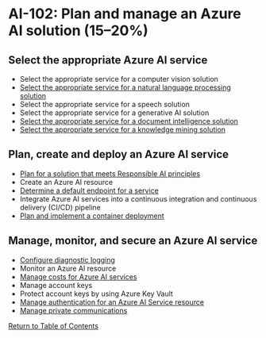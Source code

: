 # AI-102: Plan and manage an Azure AI solution (15–20%)

## Select the appropriate Azure AI service
* Select the appropriate service for a computer vision solution
* [Select the appropriate service for a natural language processing solution](https://learn.microsoft.com/en-us/azure/architecture/data-guide/technology-choices/natural-language-processing)
* Select the appropriate service for a speech solution
* Select the appropriate service for a generative AI solution
* [Select the appropriate service for a document intelligence solution](https://learn.microsoft.com/en-us/training/modules/analyze-receipts-form-recognizer/)
* [Select the appropriate service for a knowledge mining solution](https://learn.microsoft.com/en-us/training/modules/intro-to-azure-search/)

## Plan, create and deploy an Azure AI service
* [Plan for a solution that meets Responsible AI principles](https://learn.microsoft.com/en-us/azure/cloud-adoption-framework/innovate/best-practices/trusted-ai)
* Create an Azure AI resource
* [Determine a default endpoint for a service](https://learn.microsoft.com/en-us/azure/ai-services/speech-service/how-to-custom-commands-setup-web-endpoints)
* Integrate Azure AI services into a continuous integration and continuous delivery (CI/CD) pipeline
* [Plan and implement a container deployment](https://learn.microsoft.com/en-us/azure/ai-services/cognitive-services-container-support)

## Manage, monitor, and secure an Azure AI service
* [Configure diagnostic logging](https://learn.microsoft.com/en-us/azure/ai-services/diagnostic-logging)
* Monitor an Azure AI resource
* [Manage costs for Azure AI services](https://learn.microsoft.com/en-us/azure/ai-studio/how-to/costs-plan-manage)
* Manage account keys
* Protect account keys by using Azure Key Vault
* [Manage authentication for an Azure AI Service resource](https://learn.microsoft.com/en-us/azure/ai-services/authentication)
* [Manage private communications](https://learn.microsoft.com/en-us/azure/ai-studio/how-to/configure-private-link)

[Return to Table of Contents](README.md)